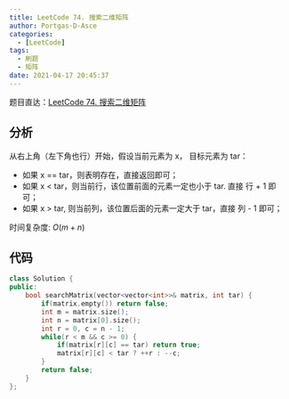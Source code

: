 ```yaml
---
title: LeetCode 74. 搜索二维矩阵
author: Portgas·D·Asce
categories:
  - [LeetCode]
tags:
  - 刷题
  - 矩阵
date: 2021-04-17 20:45:37
---
```


<!--more-->

题目直达：[LeetCode 74. 搜索二维矩阵](https://leetcode-cn.com/problems/search-a-2d-matrix/)

## 分析

从右上角（左下角也行）开始，假设当前元素为 x， 目标元素为 tar：
- 如果 x == tar，则表明存在，直接返回即可；
- 如果 x < tar，则当前行，该位置前面的元素一定也小于 tar. 直接 行 + 1 即可；
- 如果 x > tar, 则当前列，该位置后面的元素一定大于 tar，直接 列 - 1 即可；

时间复杂度: $O(m + n)$

## 代码
```cpp
class Solution {
public:
    bool searchMatrix(vector<vector<int>>& matrix, int tar) {
        if(matrix.empty()) return false;
        int m = matrix.size();
        int n = matrix[0].size();
        int r = 0, c = n - 1;
        while(r < m && c >= 0) {
            if(matrix[r][c] == tar) return true;
            matrix[r][c] < tar ? ++r : --c;
        }
        return false;
    }
};
```